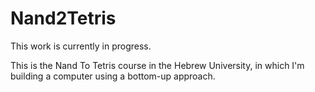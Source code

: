 # Nand2Tetris

This work is currently in progress.

This is the Nand To Tetris course in the Hebrew University, in which I'm building a computer using a bottom-up approach.
